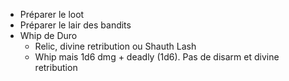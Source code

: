 
- Préparer le loot
- Préparer le lair des bandits
- Whip de Duro
	- Relic, divine retribution ou Shauth Lash
	- Whip mais 1d6 dmg + deadly (1d6). Pas de disarm et divine retribution